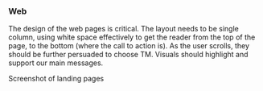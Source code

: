 ### Web

The design of the web pages is critical. The layout needs to be single column, using white space effectively to get the reader from the top of the page, to the bottom (where the call to action is). As the user scrolls, they should be further persuaded to choose TM. Visuals should highlight and support our main messages.

Screenshot of landing pages